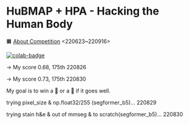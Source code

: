# HuBMAP + HPA - Hacking the Human Body

🟧 [About Competition](https://www.kaggle.com/competitions/hubmap-organ-segmentation) <220623~220916>


[![colab-badge](https://user-images.githubusercontent.com/79159191/181145349-7c08a358-bcc2-4b9f-85db-04cb77e8fb84.svg)](https://colab.research.google.com/drive/1403u-rk3O0Xy661AzD6xGG5OZfGDGe78#scrollTo=_MnjUHohli5H)


-> My score 0.68, 175th 220826

-> My score 0.73, 175th 220830

My goal is to win a 🥉 or a 🥈 if it goes well.

trying pixel_size & np.float32/255 (segformer_b5)... 220829

trying stain h&e & out of mmseg & to scratch(segformer_b5)... 220830


